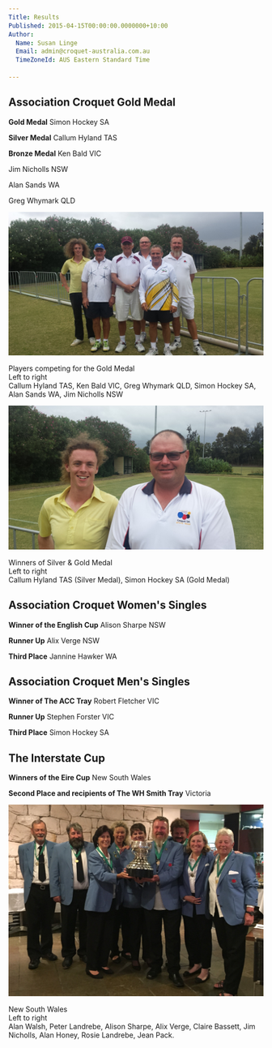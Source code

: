 ```yaml
---
Title: Results 
Published: 2015-04-15T00:00:00.0000000+10:00
Author:
  Name: Susan Linge
  Email: admin@croquet-australia.com.au
  TimeZoneId: AUS Eastern Standard Time

---
```

## Association Croquet Gold Medal

**Gold Medal** Simon Hockey SA

**Silver Medal** Callum Hyland TAS

**Bronze Medal** Ken Bald VIC

Jim Nicholls NSW

Alan Sands WA

Greg Whymark QLD

<img src="/news/2015/04/15/latest-results/gold-medal-all-players.jpg" title="Players competing for the Gold Medal. Callum Hyland TAS, Ken Bald VIC, Greg Whymark QLD, Simon Hockey SA, Alan Sands WA, Jim Nicholls NSW" alt="Players competing for the Gold Medal. Callum Hyland TAS, Ken Bald VIC, Greg Whymark QLD, Simon Hockey SA, Alan Sands WA, Jim Nicholls NSW"/>

Players competing for the Gold Medal<br/>
Left to right<br/>
Callum Hyland TAS, Ken Bald VIC, Greg Whymark QLD, Simon Hockey SA, Alan Sands WA, Jim Nicholls NSW

<img src="/news/2015/04/15/latest-results/gold-medal-winners.jpg" title="Winners of Silver & Gold Medal. Callum Hyland TAS (Silver Medal), Simon Hockey SA (Gold Medal)" alt="Winners of Silver & Gold Medal. Callum Hyland TAS (Silver Medal), Simon Hockey SA (Gold Medal)"/>

Winners of Silver & Gold Medal<br/>
Left to right<br/>
Callum Hyland TAS (Silver Medal), Simon Hockey SA (Gold Medal)

## Association Croquet Women's Singles

**Winner of the English Cup** Alison Sharpe NSW

**Runner Up** Alix Verge NSW

**Third Place** Jannine Hawker WA


## Association Croquet Men's Singles

**Winner of The ACC Tray** Robert Fletcher VIC

**Runner Up** Stephen Forster VIC

**Third Place** Simon Hockey SA


## The Interstate Cup

**Winners of the Eire Cup** New South Wales

**Second Place and recipients of The WH Smith Tray** Victoria

<img src="/news/2015/04/15/latest-results/winners-eire-cup-nsw.jpg" title="Winners of the Eire Cup. NSW Alan Walsh, Peter Landrebe, Alison Sharpe, Alix Verge, Claire Bassett, Jim Nicholls, Alan Honey, Rosie Landrebe, Jean Pack." alt="Winners of the Eire Cup. NSW Alan Walsh, Peter Landrebe, Alison Sharpe, Alix Verge, Claire Bassett, Jim Nicholls, Alan Honey, Rosie Landrebe, Jean Pack."/>

New South Wales<br />
Left to right<br />
Alan Walsh, Peter Landrebe, Alison Sharpe, Alix Verge, Claire Bassett, Jim Nicholls, Alan Honey, Rosie Landrebe, Jean Pack.
